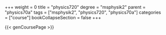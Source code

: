 +++
weight = 0
title = "physics720"
degree = "msphysik2"
parent = "physics70a"
tags = ["msphysik2", "physics720", "physics70a"]
categories = ["course"]
bookCollapseSection = false
+++

{{< genCoursePage >}}
